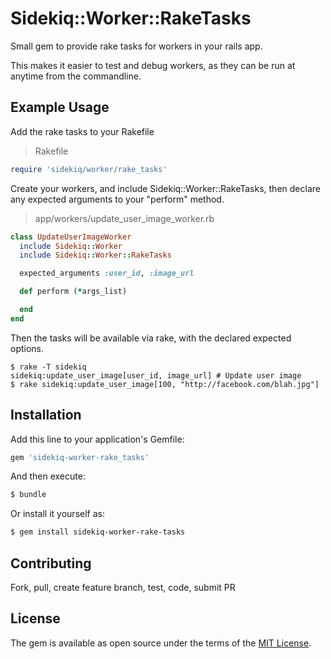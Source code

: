 # Sidekiq::Worker::RakeTasks

Small gem to provide rake tasks for workers in your rails app.

This makes it easier to test and debug workers, as they can be run at anytime from the commandline.

## Example Usage

Add the rake tasks to your Rakefile

> Rakefile
```ruby
require 'sidekiq/worker/rake_tasks'
```

Create your workers, and include Sidekiq::Worker::RakeTasks, then declare any expected arguments to your "perform" method.

> app/workers/update_user_image_worker.rb
```ruby
class UpdateUserImageWorker
  include Sidekiq::Worker
  include Sidekiq::Worker::RakeTasks

  expected_arguments :user_id, :image_url

  def perform (*args_list)

  end
end
```

Then the tasks will be available via rake, with the declared expected options.

```shell
$ rake -T sidekiq
sidekiq:update_user_image[user_id, image_url] # Update user image
$ rake sidekiq:update_user_image[100, "http://facebook.com/blah.jpg"]
```

## Installation
Add this line to your application's Gemfile:

```ruby
gem 'sidekiq-worker-rake_tasks'
```

And then execute:
```bash
$ bundle
```

Or install it yourself as:
```bash
$ gem install sidekiq-worker-rake-tasks
```

## Contributing
Fork, pull, create feature branch, test, code, submit PR

## License
The gem is available as open source under the terms of the [MIT License](http://opensource.org/licenses/MIT).
